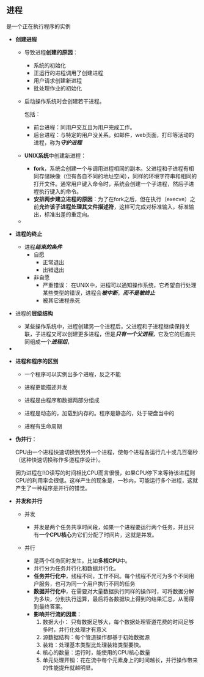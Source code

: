 ## 进程

是一个正在执行程序的实例

 * **创建进程**

   * 导致进程**创建的原因**：

     * 系统的初始化
     * 正运行的进程调用了创建进程
     * 用户请求创建新进程
     * 批处理作业的初始化

   * 启动操作系统时会创建若干进程。

     包括： 

     * 前台进程：同用户交互且为用户完成工作。
     * 后台进程：与特定的用户没关系。如邮件，web页面，打印等活动的进程，称为***守护进程***

   * **UNIX系统**中创建新进程：

     * **fork**，系统会创建一个与调用进程相同的副本。父进程和子进程有相同存储映像（但有各自不同的地址空间），同样的环境字符串和相同的打开文件。通常用户键入命令时，系统会创建一个子进程，然后子进程执行键入的命令。
     * **安排两步建立进程的原因**：为了在fork之后，但在执行（execve）之前**允许该子进程处理其文件描述符**，这样可完成对标准输入，标准输出，标准出差的重定向。

   * 

* **进程的终止**
  * 进程***结束的条件***
    * 自愿
      * 正常退出
      * 出错退出
    * 非自愿
      * 严重错误：		在UNIX中，进程可以通知操作系统，它希望自行处理某些类型的错误，进程会***被中断***，***而不是被终止***
      * 被其它进程杀死

* 进程的**层级结构**
  * 某些操作系统中，进程创建另一个进程后，父进程和子进程继续保持关联，子进程又可以创建更多进程，但是***只有一个父进程***，它及它的后裔共同组成一个***进程组***，
* 





* **进程和程序的区别**

  * 一个程序可以实例出多个进程，反之不能

  * 进程更能描述并发
  * 进程是由程序和数据两部分组成
  * 进程是动态的，加载到内存的。程序是静态的，处于硬盘当中的
  * 进程有生命周期

* **伪并行**：

  CPU由一个进程快速切换到另外一个进程，使每个进程各运行几十或几百毫秒（这种快速切换称作多道程序设计）。

  因为进程在I\O读写的时间相比CPU而言很慢，如果CPU停下来等待该进程则CPU的利用率会很低。这样产生的现象是，一秒内，可能运行多个进程，这就产生了一种程序是并行的错觉。

* **并发和并行**

  * 并发

    * 并发是两个任务共享时间段，如果一个进程要运行两个任务，并且只有**一个CPU核心**为它们分配了时间片，这就是并发。

  * 并行

    * 是两个任务同时发生。比如**多核CPU**中。
    * 并行分为任务并行化和数据并行化。
    * **任务并行化中**，线程不同，工作不同。每个线程不光可为多个不同用户服务，也可为同一个用户执行不同的任务
    * **数据并行化中**，在需要对大量数据执行同样的操作时，可将数据分解为多块，分别执行运算，最后将各数据块上得到的结果汇总，从而得到最终答案。
    * **影响并行流的因素**：
      1. 数据大小： 只有数据足够大，每个数据处理管道花费的时间足够多时，并行化处理才有意义
      2. 源数据结构：每个管道操作都基于初始数据源
      3. 装箱：处理基本类型比处理装箱类型要快。
      4. 核心的数量：运行时，能使用的CPU核心数量
      5. 单元处理开销：花在流中每个元素身上的时间越长，并行操作带来的性能提升就越明显。

    